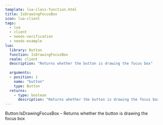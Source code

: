 ```yaml
---
template: lua-class-function.html
title: IsDrawingFocusBox
icon: lua-client
tags:
  - lua
  - client
  - needs-verification
  - needs-example
lua:
  library: Button
  function: IsDrawingFocusBox
  realm: client
  description: "Returns whether the button is drawing the focus box"
  
  arguments:
  - position: 1
    name: "button"
    type: Button
  returns:
    - type: boolean
      description: "Returns whether the button is drawing the focus box"
---
```


<div class="lua__search__keywords">
Button:IsDrawingFocusBox &#x2013; Returns whether the button is drawing the focus box
</div>
